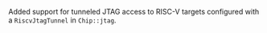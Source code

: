 Added support for tunneled JTAG access to RISC-V targets configured with a `RiscvJtagTunnel` in `Chip::jtag`.

